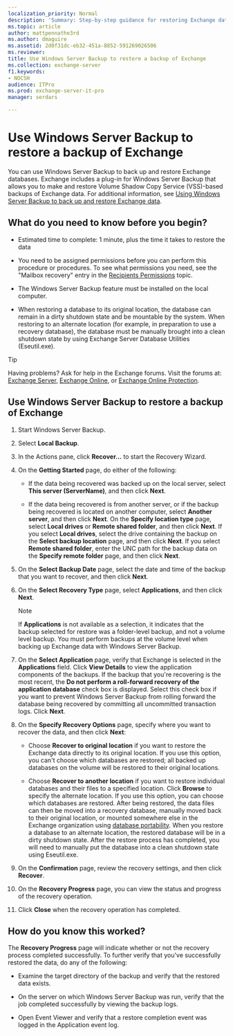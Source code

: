 ```yaml
---
localization_priority: Normal
description: 'Summary: Step-by-step guidance for restoring Exchange data from a previous back up.'
ms.topic: article
author: mattpennathe3rd
ms.author: dmaguire
ms.assetid: 2d0f31dc-eb32-451a-8852-591269026506
ms.reviewer:
title: Use Windows Server Backup to restore a backup of Exchange
ms.collection: exchange-server
f1.keywords:
- NOCSH
audience: ITPro
ms.prod: exchange-server-it-pro
manager: serdars

---
```


# Use Windows Server Backup to restore a backup of Exchange

You can use Windows Server Backup to back up and restore Exchange databases. Exchange includes a plug-in for Windows Server Backup that allows you to make and restore Volume Shadow Copy Service (VSS)-based backups of Exchange data. For additional information, see [Using Windows Server Backup to back up and restore Exchange data](windows-server-backup.md).

## What do you need to know before you begin?

- Estimated time to complete: 1 minute, plus the time it takes to restore the data

- You need to be assigned permissions before you can perform this procedure or procedures. To see what permissions you need, see the "Mailbox recovery" entry in the [Recipients Permissions](../../permissions/feature-permissions/recipient-permissions.md) topic.

- The Windows Server Backup feature must be installed on the local computer.

- When restoring a database to its original location, the database can remain in a dirty shutdown state and be mountable by the system. When restoring to an alternate location (for example, in preparation to use a recovery database), the database must be manually brought into a clean shutdown state by using Exchange Server Database Utilities (Eseutil.exe).

> [!TIP]
> Having problems? Ask for help in the Exchange forums. Visit the forums at: [Exchange Server](https://go.microsoft.com/fwlink/p/?linkId=60612), [Exchange Online](https://go.microsoft.com/fwlink/p/?linkId=267542), or [Exchange Online Protection](https://go.microsoft.com/fwlink/p/?linkId=285351).

## Use Windows Server Backup to restore a backup of Exchange

1. Start Windows Server Backup.

2. Select **Local Backup**.

3. In the Actions pane, click **Recover...** to start the Recovery Wizard.

4. On the **Getting Started** page, do either of the following:

   - If the data being recovered was backed up on the local server, select **This server (ServerName)**, and then click **Next**.

   - If the data being recovered is from another server, or if the backup being recovered is located on another computer, select **Another server**, and then click **Next**. On the **Specify location type** page, select **Local drives** or **Remote shared folder**, and then click **Next**. If you select **Local drives**, select the drive containing the backup on the **Select backup location** page, and then click **Next**. If you select **Remote shared folder**, enter the UNC path for the backup data on the **Specify remote folder** page, and then click **Next**.

5. On the **Select Backup Date** page, select the date and time of the backup that you want to recover, and then click **Next**.

6. On the **Select Recovery Type** page, select **Applications**, and then click **Next**.

   > [!NOTE]
   > If **Applications** is not available as a selection, it indicates that the backup selected for restore was a folder-level backup, and not a volume level backup. You must perform backups at the volume level when backing up Exchange data with Windows Server Backup.

7. On the **Select Application** page, verify that Exchange is selected in the **Applications** field. Click **View Details** to view the application components of the backups. If the backup that you're recovering is the most recent, the **Do not perform a roll-forward recovery of the application database** check box is displayed. Select this check box if you want to prevent Windows Server Backup from rolling forward the database being recovered by committing all uncommitted transaction logs. Click **Next**.

8. On the **Specify Recovery Options** page, specify where you want to recover the data, and then click **Next**:

   - Choose **Recover to original location** if you want to restore the Exchange data directly to its original location. If you use this option, you can't choose which databases are restored; all backed up databases on the volume will be restored to their original locations.

   - Choose **Recover to another location** if you want to restore individual databases and their files to a specified location. Click **Browse** to specify the alternate location. If you use this option, you can choose which databases are restored. After being restored, the data files can then be moved into a recovery database, manually moved back to their original location, or mounted somewhere else in the Exchange organization using [database portability](database-portability.md). When you restore a database to an alternate location, the restored database will be in a dirty shutdown state. After the restore process has completed, you will need to manually put the database into a clean shutdown state using Eseutil.exe.

9. On the **Confirmation** page, review the recovery settings, and then click **Recover**.

10. On the **Recovery Progress** page, you can view the status and progress of the recovery operation.

11. Click **Close** when the recovery operation has completed.

## How do you know this worked?

The **Recovery Progress** page will indicate whether or not the recovery process completed successfully. To further verify that you've successfully restored the data, do any of the following:

- Examine the target directory of the backup and verify that the restored data exists.

- On the server on which Windows Server Backup was run, verify that the job completed successfully by viewing the backup logs.

- Open Event Viewer and verify that a restore completion event was logged in the Application event log.
